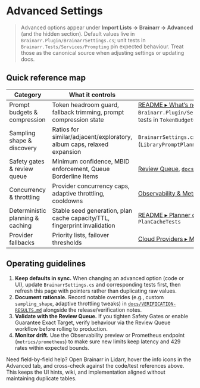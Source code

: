 # Advanced Settings

> Advanced options appear under **Import Lists → Brainarr → Advanced** (and the hidden section). Default values live in `Brainarr.Plugin/BrainarrSettings.cs`; unit tests in `Brainarr.Tests/Services/Prompting` pin expected behaviour. Treat those as the canonical source when adjusting settings or updating docs.

## Quick reference map

| Category | What it controls | Where to read more |
|----------|------------------|--------------------|
| Prompt budgets & compression | Token headroom guard, fallback trimming, prompt compression state | [README ▸ What’s new in 1.3.0](https://github.com/RicherTunes/Brainarr/blob/main/README.md#whats-new-in-130); `Brainarr.Plugin/Services/Prompting/LibraryAwarePromptBuilder.cs`; tests in `TokenBudgetGuardTests` |
| Sampling shape & discovery | Ratios for similar/adjacent/exploratory, album caps, relaxed expansion | `BrainarrSettings.cs` (`SamplingShape`), planner tests (`LibraryPromptPlannerTests`), notes in [`docs/PROVIDER_GUIDE.md`](https://github.com/RicherTunes/Brainarr/blob/main/docs/PROVIDER_GUIDE.md) |
| Safety gates & review queue | Minimum confidence, MBID enforcement, Queue Borderline Items | [Review Queue](Review-Queue), [`docs/troubleshooting.md`](https://github.com/RicherTunes/Brainarr/blob/main/docs/troubleshooting.md) |
| Concurrency & throttling | Provider concurrency caps, adaptive throttling, cooldowns | [Observability & Metrics](Observability-and-Metrics), limiter tests in `PlanCacheTests` |
| Deterministic planning & caching | Stable seed generation, plan cache capacity/TTL, fingerprint invalidation | [README ▸ Planner determinism & caching](https://github.com/RicherTunes/Brainarr/blob/main/README.md#planner-determinism--caching), `CacheSettings.cs`, `PlanCacheTests` |
| Provider fallbacks | Priority lists, failover thresholds | [Cloud Providers ▸ Multi-Provider Strategy](https://github.com/RicherTunes/Brainarr/wiki/Cloud-Providers#multi-provider-strategy) |

## Operating guidelines

1. **Keep defaults in sync.** When changing an advanced option (code or UI), update `BrainarrSettings.cs` and corresponding tests first, then refresh this page with pointers rather than duplicating raw values.
2. **Document rationale.** Record notable overrides (e.g., custom `sampling_shape`, adaptive throttling tweaks) in [`docs/VERIFICATION-RESULTS.md`](https://github.com/RicherTunes/Brainarr/blob/main/docs/VERIFICATION-RESULTS.md) alongside the release/verification notes.
3. **Validate with the Review Queue.** If you tighten Safety Gates or enable Guarantee Exact Target, verify behaviour via the Review Queue workflow before rolling to production.
4. **Monitor drift.** Use the Observability preview or Prometheus endpoint (`metrics/prometheus`) to make sure new limits keep latency and 429 rates within expected bounds.

Need field-by-field help? Open Brainarr in Lidarr, hover the info icons in the Advanced tab, and cross-check against the code/test references above. This keeps the UI hints, wiki, and implementation aligned without maintaining duplicate tables.
